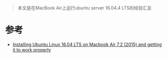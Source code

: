 > 本文是在MacBook Air上运行ubuntu server 16.04.4 LTS的经验汇总

# 参考

* [Installing Ubuntu Linux 16.04 LTS on Macbook Air 7,2 (2015) and getting it to work properly](http://lesavik.net/post/getting-ubuntu-linux-to-work-on-macbook-air-7.2/)